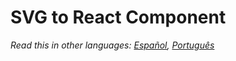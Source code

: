 # SVG to React Component

*Read this in other languages: [Español](./docs/README_es.md), [Português](./docs/README_pt-BR.md)*







